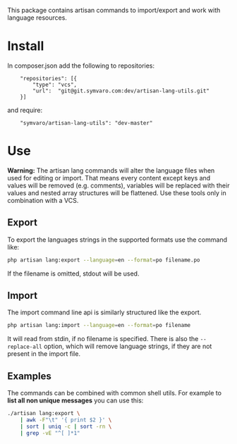 This package contains artisan commands to import/export and work with 
language resources.

# Install

In composer.json add the following to repositories:

```
    "repositories": [{ 
        "type": "vcs", 
        "url":  "git@git.symvaro.com:dev/artisan-lang-utils.git" 
    }]
```

and require:

```
    "symvaro/artisan-lang-utils": "dev-master"
```

# Use

__Warning:__ The artisan lang commands will alter the language files
when used for editing or import. That means every content except
keys and values will be removed (e.g. comments), variables will be
replaced with their values and nested array structures will be flattened.
Use these tools only in combination with a VCS.

## Export

To export the languages strings in the supported formats use the command like:

```sh
php artisan lang:export --language=en --format=po filename.po
```

If the filename is omitted, stdout will be used.

## Import

The import command line api is similarly structured like the export.

```sh
php artisan lang:import --language=en --format=po filename
```

It will read from stdin, if no filename is specified. There is also 
the `--replace-all` option, which will remove language strings,
if they are not present in the import file.

## Examples

The commands can be combined with common shell utils. For example to
__list all non unique messages__ you can use this:

```sh
./artisan lang:export \
    | awk -F"\t" '{ print $2 }' \
    | sort | uniq -c | sort -rn \
    | grep -vE "^[ ]*1"
```

